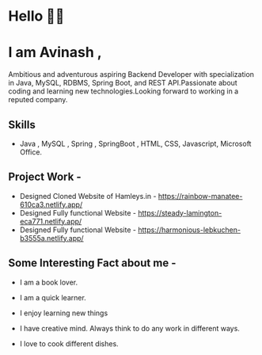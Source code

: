  # Hello 👋🏻
 #     I am  Avinash ,

 
 
 
 
 
Ambitious and adventurous aspiring Backend Developer with specialization in Java, MySQL, RDBMS, Spring Boot, and REST API.Passionate about coding and learning new technologies.Looking forward to working in a reputed company.

## Skills 

* Java , MySQL , Spring , SpringBoot , HTML, CSS, Javascript, Microsoft Office.

## Project Work -

*   Designed Cloned Website of Hamleys.in - https://rainbow-manatee-610ca3.netlify.app/                                                                                        
*   Designed Fully functional Website - https://steady-lamington-eca771.netlify.app/                                                                                                                 
*   Designed Fully functional Website - https://harmonious-lebkuchen-b3555a.netlify.app/

## Some Interesting Fact about me -

*   I am a book lover.

*   I am a quick learner.

*   I enjoy learning new things

*   I have creative mind. Always think to do any work in different ways.

*   I love to cook different dishes.

